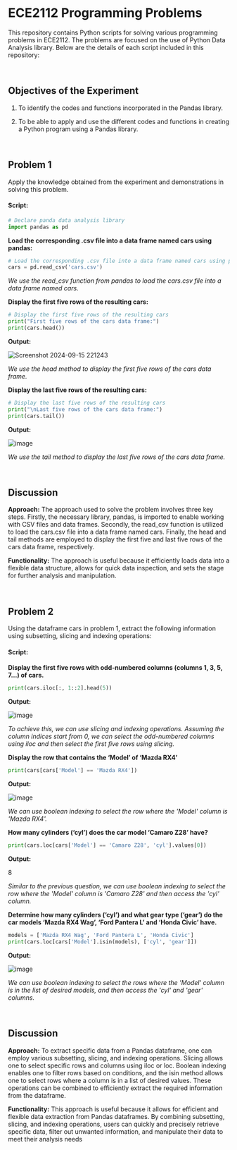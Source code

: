 # ECE2112 Programming Problems

This repository contains Python scripts for solving various programming problems in ECE2112. The problems are focused on the use of Python Data Analysis library. Below are the details of each script included in this repository:

<br/> 

## Objectives of the Experiment 

  1. To identify the codes and functions incorporated in the Pandas library.
  
  2. To be able to apply and use the different codes and functions in creating a Python program using a Pandas library.

<br/> 

## Problem 1 

Apply the knowledge obtained from the experiment and demonstrations in solving this problem.

#### Script:

```python
# Declare panda data analysis library
import pandas as pd
```

 **Load the corresponding .csv file into a data frame named cars using pandas:**

 ```python
# Load the corresponding .csv file into a data frame named cars using pandas
cars = pd.read_csv('cars.csv')
```

*We use the read_csv function from pandas to load the cars.csv file into a data frame named cars.*

**Display the first five rows of the resulting cars:**

```python
# Display the first five rows of the resulting cars
print("First five rows of the cars data frame:")
print(cars.head())
```

**Output:**

![Screenshot 2024-09-15 221243](https://github.com/user-attachments/assets/be513cb6-f3ca-46c7-9845-3b2e78e5b8d5)

*We use the head method to display the first five rows of the cars data frame.*

**Display the last five rows of the resulting cars:**

```python
# Display the last five rows of the resulting cars
print("\nLast five rows of the cars data frame:")
print(cars.tail())
```

**Output:**

![image](https://github.com/user-attachments/assets/2f47ad96-38e7-46e0-a711-2802f4611992)

*We use the tail method to display the last five rows of the cars data frame.*

<br/> 

## Discussion 

**Approach:** The approach used to solve the problem involves three key steps. Firstly, the necessary library, pandas, is imported to enable working with CSV files and data frames. Secondly, the read_csv function is utilized to load the cars.csv file into a data frame named cars. Finally, the head and tail methods are employed to display the first five and last five rows of the cars data frame, respectively.

**Functionality:** The approach is useful because it efficiently loads data into a flexible data structure, allows for quick data inspection, and sets the stage for further analysis and manipulation.

<br/> 

## Problem 2

Using the dataframe cars in problem 1, extract the following information using subsetting, slicing and indexing operations:

#### Script:

**Display the first five rows with odd-numbered columns (columns 1, 3, 5, 7…) of cars.**

```python
print(cars.iloc[:, 1::2].head(5))
```

**Output:**

![image](https://github.com/user-attachments/assets/8a2aa883-beee-461b-b2c3-29b7ce8842a1)

*To achieve this, we can use slicing and indexing operations. Assuming the column indices start from 0, we can select the odd-numbered columns using iloc and then select the first five rows using slicing.*

**Display the row that contains the ‘Model’ of ‘Mazda RX4’**

```python
print(cars[cars['Model'] == 'Mazda RX4'])
```

**Output:**

![image](https://github.com/user-attachments/assets/ae6ecb53-4e49-47b5-b616-9d5ee85af916)

*We can use boolean indexing to select the row where the 'Model' column is 'Mazda RX4'.*

**How many cylinders (‘cyl’) does the car model ‘Camaro Z28’ have?**

```python
print(cars.loc[cars['Model'] == 'Camaro Z28', 'cyl'].values[0])
```

**Output:** 

8

*Similar to the previous question, we can use boolean indexing to select the row where the 'Model' column is 'Camaro Z28' and then access the 'cyl' column.*

**Determine how many cylinders (‘cyl’) and what gear type (‘gear’) do the car models ‘Mazda RX4 Wag’, ‘Ford Pantera L’ and ‘Honda Civic’ have.**

```python
models = ['Mazda RX4 Wag', 'Ford Pantera L', 'Honda Civic']
print(cars.loc[cars['Model'].isin(models), ['cyl', 'gear']])
```

**Output:**

![image](https://github.com/user-attachments/assets/2ac0e749-794f-40c7-8469-5954fc534c80)

*We can use boolean indexing to select the rows where the 'Model' column is in the list of desired models, and then access the 'cyl' and 'gear' columns.*

<br/>

## Discussion

**Approach:** To extract specific data from a Pandas dataframe, one can employ various subsetting, slicing, and indexing operations. Slicing allows one to select specific rows and columns using iloc or loc. Boolean indexing enables one to filter rows based on conditions, and the isin method allows one to select rows where a column is in a list of desired values. These operations can be combined to efficiently extract the required information from the dataframe.

**Functionality:** This approach is useful because it allows for efficient and flexible data extraction from Pandas dataframes. By combining subsetting, slicing, and indexing operations, users can quickly and precisely retrieve specific data, filter out unwanted information, and manipulate their data to meet their analysis needs













